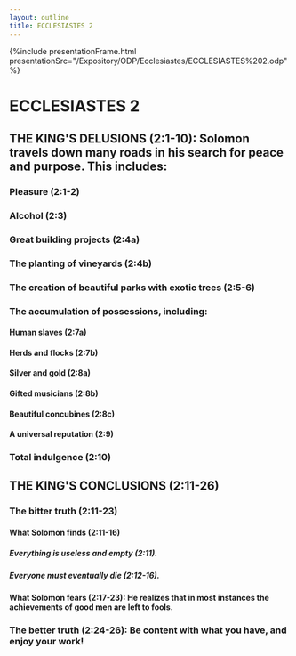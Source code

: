 ```yaml
---
layout: outline
title: ECCLESIASTES 2
---
```

{%include presentationFrame.html presentationSrc="/Expository/ODP/Ecclesiastes/ECCLESIASTES%202.odp"%}

# ECCLESIASTES 2 
## THE KING\'S DELUSIONS (2:1-10): Solomon travels down many roads in his search for peace and purpose. This includes: 
###  Pleasure (2:1-2) 
###  Alcohol (2:3) 
###  Great building projects (2:4a) 
###  The planting of vineyards (2:4b) 
###  The creation of beautiful parks with exotic trees (2:5-6) 
###  The accumulation of possessions, including: 
####  Human slaves (2:7a) 
####  Herds and flocks (2:7b) 
####  Silver and gold (2:8a) 
####  Gifted musicians (2:8b) 
####  Beautiful concubines (2:8c) 
####  A universal reputation (2:9) 
###  Total indulgence (2:10) 
## THE KING\'S CONCLUSIONS (2:11-26) 
###  The bitter truth (2:11-23) 
####  What Solomon finds (2:11-16) 
#####  Everything is useless and empty (2:11). 
#####  Everyone must eventually die (2:12-16). 
####  What Solomon fears (2:17-23): He realizes that in most instances the achievements of good men are left to fools. 
###  The better truth (2:24-26): Be content with what you have, and enjoy your work! 
